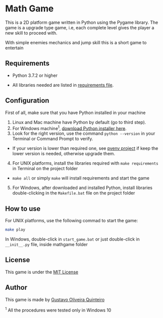 # Math Game  
This is a 2D platform game written in Python using the Pygame library. The game is a upgrade type game, i.e, each complete level gives the player a new skill to proceed with.

With simple enemies mechanics and jump skill this is a short game to entertain    

## Requirements

  + Python 3.7.2 or higher

  + All libraries needed are listed in [requirements file](requirements.txt).


## Configuration 

  First of all, make sure that you have Python installed in your machine

  1. Linux and Mac machine have Python by default (go to third step).
  2. For Windows machine<sup>1</sup>, [download Python installer here](https://www.python.org/downloads/).
  3. Look for the right version, use the command `python --version` in your Terminal or Command Prompt to verify.
  + If your version is lower than required one, see [pyenv project](https://github.com/pyenv/pyenv) if keep the lower version is needed, otherwise upgrade them.  

  4. For UNIX platforms, install the libraries required with ``` make requirements ``` in Terminal on the project folder
  + ``` make all ``` or simply ``` make ``` will install requirements and start the game 

  5. For Windows, after downloaded and installed Python, install libraries double-clicking in the ``` Makefile.bat ``` file on the project folder

## How to use

  For UNIX platforms, use the following commad to start the game:

  
  ```bash
  make play 
  ```

  In Windows, double-click in ``` start_game.bat ``` or just double-click in ``` __init__.py ``` file, inside mathgame folder

## License

  This game is under the [MIT License](LICENSE)

## Author

  This game is made by [Gustavo Oliveira Quinteiro](mailto:gustavooquinteiro@outlook.com)

<sup>1</sup> All the procedures were tested only in Windows 10 
